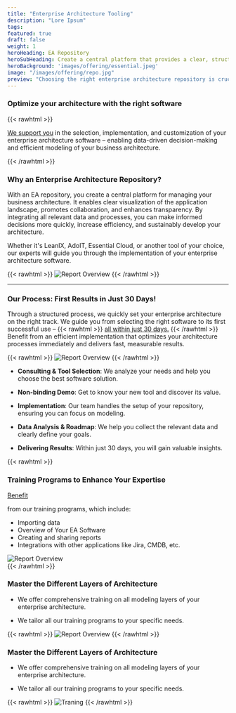 ```yaml
---
title: "Enterprise Architecture Tooling"
description: "Lore Ipsum"
tags: 
featured: true
draft: false
weight: 1 
heroHeading: EA Repository
heroSubHeading: Create a central platform that provides a clear, structured, and future-proof representation of your application landscape.
heroBackground: 'images/offering/essential.jpeg'
image: "/images/offering/repo.jpg"
preview: "Choosing the right enterprise architecture repository is crucial for the success of your business architecture. We support you in selecting and implementing the appropriate software solution for modeling and managing your architecture. With our expertise, we guide you through the entire process, ensuring your architecture becomes transparent and efficient. Say goodbye to Excel spreadsheets and create a central platform that provides a clear, structured, and future-proof representation of your application landscape."
---
```


### Optimize your architecture with the right software

{{< rawhtml >}}
<p class="italic_para">
<a href="https://app.reclaim.ai/m/kai-fwdnow/meet-the-architects"
   onclick="return gtag_report_conversion('https://app.reclaim.ai/m/kai-fwdnow/meet-the-architects');"
   style="text-decoration: underline; cursor: pointer;">We support you</a> in the selection, implementation, and customization of your enterprise architecture software – enabling data-driven decision-making and efficient modeling of your business architecture.
</p>
{{< /rawhtml >}}

### Why an Enterprise Architecture Repository?

With an EA repository, you create a central platform for managing your business architecture. It enables clear visualization of the application landscape, promotes collaboration, and enhances transparency. By integrating all relevant data and processes, you can make informed decisions more quickly, increase efficiency, and sustainably develop your architecture.

Whether it's LeanIX, AdoIT, Essential Cloud, or another tool of your choice, our experts will guide you through the implementation of your enterprise architecture software.


{{< rawhtml >}}
<img src="/images/offering/Enterprise.png" class="my-5 w-85 width_85" alt="Report Overview">
{{< /rawhtml >}}

<!-- ![Untitled](/images/offering/Enterprise.png) -->



** **


### Our Process: First Results in Just 30 Days!

Through a structured process, we quickly set your enterprise architecture on the right track. We guide you from selecting the right software to its first successful use – {{< rawhtml >}}
<a href="https://app.reclaim.ai/m/kai-fwdnow/meet-the-architects"
   onclick="return gtag_report_conversion('https://app.reclaim.ai/m/kai-fwdnow/meet-the-architects');"
   style="text-decoration: underline; cursor: pointer;">all within just 30 days.</a>
   {{< /rawhtml >}} Benefit from an efficient implementation that optimizes your architecture processes immediately and delivers fast, measurable results.

{{< rawhtml >}}
<img src="/images/offering/eam_tooling/eam_tooling_process.jpg" class="my-2 w-85" alt="Report Overview">
{{< /rawhtml >}}

<!-- ![Untitled](/images/offering/eam_tooling/eam_tooling_process.jpg) -->

* **Consulting & Tool Selection**: We analyze your needs and help you choose the best software solution.
  
* **Non-binding Demo**: Get to know your new tool and discover its value.
  
* **Implementation**: Our team handles the setup of your repository, ensuring you can focus on modeling.
  
* **Data Analysis & Roadmap**: We help you collect the relevant data and clearly define your goals.
  
* **Delivering Results**: Within just 30 days, you will gain valuable insights.


{{< rawhtml >}}
<div class="row align-items-center">
<div class="col-6">
<h3>Training Programs to Enhance Your Expertise</h3> 
<p>
<a href="https://app.reclaim.ai/m/kai-fwdnow/meet-the-architects"
   onclick="return gtag_report_conversion('https://app.reclaim.ai/m/kai-fwdnow/meet-the-architects');"
   style="text-decoration: underline; cursor: pointer;">Benefit</a>

 from our training programs, which include:</p>
<ul>
<li>Importing data</li>
<li>Overview of Your EA Software</li>
<li>Creating and sharing reports</li>
<li>Integrations with other applications like Jira, CMDB, etc.</li>
</ul>
</div>
<div class="col-6">

<img src="/images/offering/training.avif" class="w-85" alt="Report Overview">
</div>
</div>
{{< /rawhtml >}}

<!-- ![Untitled](/images/offering/reports1.jpg) -->

### Master the Different Layers of Architecture

* We offer comprehensive training on all modeling layers of your enterprise architecture.

* We tailor all our training programs to your specific needs.

{{< rawhtml >}}
<img src="/images/offering/reports1.jpg" class="mb-5 w-85" alt="Report Overview">
{{< /rawhtml >}}

<!-- ![Untitled](/images/offering/reports1.jpg) -->

### Master the Different Layers of Architecture

* We offer comprehensive training on all modeling layers of your enterprise architecture.

* We tailor all our training programs to your specific needs.

{{< rawhtml >}}
<img src="/images/offering/eam_tooling/eam_tooling_training.png" class="mb-5 w-85" alt="Traning">
{{< /rawhtml >}}

<!-- ![Untitled](/images/offering/eam_tooling/eam_tooling_training.png) -->